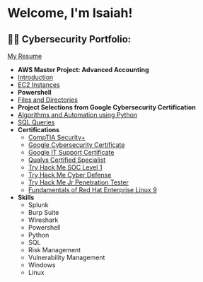 <h1>Welcome, I'm Isaiah!
<h2>👨‍💻 Cybersecurity Portfolio:</h2>

[My Resume](https://github.com/isaiahbenrichards/Cybersecurity-Portfolio/blob/main/SOC_Analyst.pdf)
-  <b>AWS Master Project: Advanced Accounting</b>
  -  [Introduction](https://github.com/isaiahbenrichards/Advanced-Accounting-Project)
  -  [EC2 Instances](https://github.com/isaiahbenrichards/EC2-Instances)
-  <b>Powershell</b>
  -  [Files and Directories](https://github.com/isaiahbenrichards/Powershell.git)
-  <b>Project Selections from Google Cybersecurity Certification</b>
  - [Algorithms and Automation using Python](https://github.com/isaiahbenrichards/Powershell.git)
  - [SQL Queries](https://github.com/isaiahbenrichards/Powershell.git)
- <b>Certifications</b>
  - [CompTIA Security+](https://github.com/isaiahbenrichards/Cybersecurity-Portfolio/blob/main/CompTIA%20Security%2B%20ce%20certificate.pdf)
  - [Google Cybersecurity Certificate](https://github.com/isaiahbenrichards/Cybersecurity-Portfolio/blob/main/Google_Cybersecurity_Certificate.pdf)
  - [Google IT Support Certificate](https://github.com/isaiahbenrichards/Cybersecurity-Portfolio/blob/main/IT%20Support.pdf)
  - [Qualys Certified Specialist](https://github.com/isaiahbenrichards/Cybersecurity-Portfolio/blob/main/VMDR.pdf)
  - [Try Hack Me SOC Level 1](https://github.com/isaiahbenrichards/Cybersecurity-Portfolio/blob/main/SOC_Level_1.pdf)
  - [Try Hack Me Cyber Defense](https://github.com/isaiahbenrichards/Cybersecurity-Portfolio/blob/main/Cyber_Defense.pdf)
  - [Try Hack Me Jr Penetration Tester](https://github.com/isaiahbenrichards/Cybersecurity-Portfolio/blob/main/Junior_Penetration_Tester.pdf)
  - [Fundamentals of Red Hat Enterprise Linux 9](https://github.com/isaiahbenrichards/Cybersecurity-Portfolio/blob/main/Fundamentals_of_Redhat_Enterprise_Linux_9.pdf)
- <b>Skills</b>
  - Splunk
  - Burp Suite
  - Wireshark
  - Powershell
  - Python
  - SQL
  - Risk Management
  - Vulnerability Management
  - Windows
  - Linux


<!--
**joshmadakor1/joshmadakor1** is a ✨ _special_ ✨ repository because its `README.md` (this file) appears on your GitHub profile.

Here are some ideas to get you started:

- 🔭 I’m currently working on ...
- 🌱 I’m currently learning ...
- 👯 I’m looking to collaborate on ...
- 🤔 I’m looking for help with ...
- 💬 Ask me about ...
- 📫 How to reach me: ...
- 😄 Pronouns: ...
- ⚡ Fun fact: ...
-->
